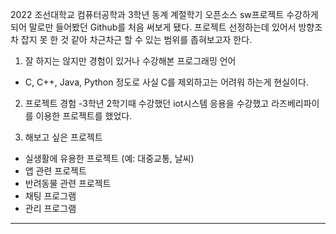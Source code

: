 

2022 조선대학교 컴퓨터공학과 3학년 동계 계절학기 오픈소스 sw프로젝트 수강하게 되어 말로만 들어봤던 Github를 처음 써보게 됐다.
프로젝트 선정하는데 있어서 방향조차 잡지 못 한 것 같아 차근차근 할 수 있는 범위를 좁혀보고자 한다.

 1) 잘 하지는 않지만 경험이 있거나 수강해본 프로그래밍 언어
   - C, C++, Java, Python 정도로 사실 C를 제외하고는 어려워 하는게 현실이다. 
   
 2) 프로젝트 경험
   -3학년 2학기때 수강했던 iot시스템 응용을 수강했고 라즈베리파이를 이용한 프로젝트를 했었다.
   
 3) 해보고 싶은 프로젝트 
   - 실생활에 유용한 프로젝트 (예: 대중교통, 날씨)
   - 앱 관련 프로젝트
   - 반려동물 관련 프로젝트
   - 채팅 프로그램
   - 관리 프로그램

--------------------------------------------------------------------------------------------------------------

